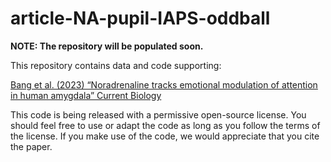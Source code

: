 # article-NA-pupil-IAPS-oddball

**NOTE: The repository will be populated soon.**

This repository contains data and code supporting:

<a href="https://github.com/danbang/article-NA-pupil-IAPS-oddball/">Bang et al. (2023) “Noradrenaline tracks emotional modulation of attention in human amygdala” Current Biology</a>

This code is being released with a permissive open-source license. You should feel free to use or adapt the code as long as you follow the terms of the license. If you make use of the code, we would appreciate that you cite the paper.
